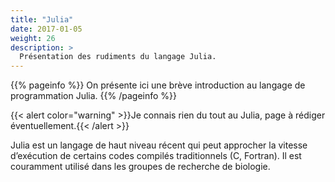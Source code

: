 ```yaml
---
title: "Julia"
date: 2017-01-05
weight: 26
description: >
  Présentation des rudiments du langage Julia.
---
```


{{% pageinfo %}}
On présente ici une brève introduction au langage de programmation Julia.
{{% /pageinfo %}}

{{< alert color="warning" >}}Je connais rien du tout au Julia, page à rédiger éventuellement.{{< /alert >}}

Julia est un langage de haut niveau récent qui peut approcher la vitesse d’exécution de certains codes compilés traditionnels (C, Fortran). Il est couramment utilisé dans les groupes de recherche de biologie.

